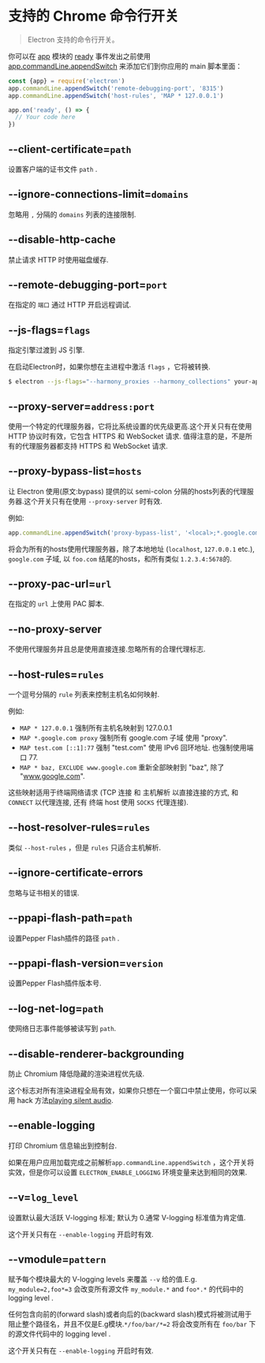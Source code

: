 # 支持的 Chrome 命令行开关

> Electron 支持的命令行开关。

你可以在 [app][app] 模块的 [ready][ready] 事件发出之前使用 [app.commandLine.appendSwitch][append-switch] 来添加它们到你应用的 main 脚本里面：

```javascript
const {app} = require('electron')
app.commandLine.appendSwitch('remote-debugging-port', '8315')
app.commandLine.appendSwitch('host-rules', 'MAP * 127.0.0.1')

app.on('ready', () => {
  // Your code here
})
```

## --client-certificate=`path`

设置客户端的证书文件 `path` .

## --ignore-connections-limit=`domains`

忽略用 `,` 分隔的 `domains` 列表的连接限制.

## --disable-http-cache

禁止请求 HTTP 时使用磁盘缓存.

## --remote-debugging-port=`port`

在指定的 `端口` 通过 HTTP 开启远程调试.

## --js-flags=`flags`

指定引擎过渡到 JS 引擎.

在启动Electron时，如果你想在主进程中激活 `flags` ，它将被转换.

```bash
$ electron --js-flags="--harmony_proxies --harmony_collections" your-app
```

## --proxy-server=`address:port`

使用一个特定的代理服务器，它将比系统设置的优先级更高.这个开关只有在使用 HTTP 协议时有效，它包含 HTTPS 和 WebSocket 请求. 值得注意的是，不是所有的代理服务器都支持 HTTPS 和 WebSocket 请求.

## --proxy-bypass-list=`hosts`

让 Electron 使用(原文:bypass) 提供的以 semi-colon 分隔的hosts列表的代理服务器.这个开关只有在使用 `--proxy-server` 时有效.

例如:

```javascript
app.commandLine.appendSwitch('proxy-bypass-list', '<local>;*.google.com;*foo.com;1.2.3.4:5678')
```


将会为所有的hosts使用代理服务器，除了本地地址 (`localhost`,
`127.0.0.1` etc.), `google.com` 子域, 以 `foo.com` 结尾的hosts，和所有类似 `1.2.3.4:5678`的.

## --proxy-pac-url=`url`

在指定的 `url` 上使用 PAC 脚本.

## --no-proxy-server

不使用代理服务并且总是使用直接连接.忽略所有的合理代理标志.

## --host-rules=`rules`

一个逗号分隔的 `rule` 列表来控制主机名如何映射.

例如:

* `MAP * 127.0.0.1` 强制所有主机名映射到 127.0.0.1
* `MAP *.google.com proxy` 强制所有 google.com 子域 使用 "proxy".
* `MAP test.com [::1]:77` 强制 "test.com" 使用 IPv6 回环地址. 也强制使用端口 77.
* `MAP * baz, EXCLUDE www.google.com` 重新全部映射到 "baz", 除了
  "www.google.com".

这些映射适用于终端网络请求
(TCP 连接
和 主机解析 以直接连接的方式, 和 `CONNECT` 以代理连接, 还有 终端 host 使用 `SOCKS` 代理连接).

## --host-resolver-rules=`rules`

类似 `--host-rules` ，但是 `rules` 只适合主机解析.

## --ignore-certificate-errors

忽略与证书相关的错误.

## --ppapi-flash-path=`path`

设置Pepper Flash插件的路径 `path` .

## --ppapi-flash-version=`version`

设置Pepper Flash插件版本号.

## --log-net-log=`path`

使网络日志事件能够被读写到 `path`.

## --disable-renderer-backgrounding

防止 Chromium 降低隐藏的渲染进程优先级.

这个标志对所有渲染进程全局有效，如果你只想在一个窗口中禁止使用，你可以采用 hack 方法[playing silent audio][play-silent-audio].

## --enable-logging

打印 Chromium 信息输出到控制台.

如果在用户应用加载完成之前解析`app.commandLine.appendSwitch` ，这个开关将实效，但是你可以设置 `ELECTRON_ENABLE_LOGGING` 环境变量来达到相同的效果.

## --v=`log_level`

设置默认最大活跃 V-logging 标准; 默认为 0.通常 V-logging 标准值为肯定值.

这个开关只有在 `--enable-logging` 开启时有效.

## --vmodule=`pattern`

赋予每个模块最大的 V-logging levels 来覆盖 `--v` 给的值.E.g. `my_module=2,foo*=3` 会改变所有源文件 `my_module.*` and `foo*.*` 的代码中的 logging level .

任何包含向前的(forward slash)或者向后的(backward slash)模式将被测试用于阻止整个路径名，并且不仅是E.g模块.`*/foo/bar/*=2` 将会改变所有在 `foo/bar` 下的源文件代码中的 logging level .

这个开关只有在 `--enable-logging` 开启时有效.

[app]: app.md
[append-switch]: app.md#appcommandlineappendswitchswitch-value
[ready]: app.md#event-ready
[play-silent-audio]: https://github.com/atom/atom/pull/9485/files
[debugging-main-process]: ../tutorial/debugging-main-process.md
[node-cli]: https://nodejs.org/api/cli.html
